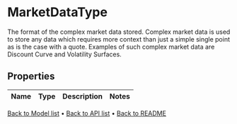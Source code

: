 # MarketDataType

The format of the complex market data stored. Complex market data is used to store any data which requires more context than just a simple single point as is the case with a quote. Examples of such complex market data are Discount Curve and Volatility Surfaces.
## Properties
Name | Type | Description | Notes
------------ | ------------- | ------------- | -------------
[Back to Model list](../README.md#documentation-for-models) &#8226; [Back to API list](../README.md#documentation-for-api-endpoints) &#8226; [Back to README](../README.md)

